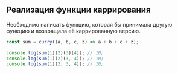 ## Реализация функции каррирования

Необходимо написать функцию, которая бы принимала другую функцию и возвращала её каррированную версию.

```js
const sum = curry((a, b, c, z) => a + b + c + z);

console.log(sum(1)(2)(3)(4)); // 10;
console.log(sum(1)(2)(3, 4)); // 10;
console.log(sum(1)(2, 3, 4)); // 10;

```